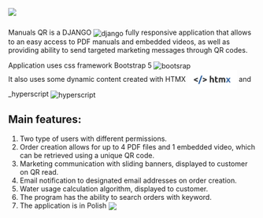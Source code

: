 # <img src="https://github.com/TomPrint/ManualsQR/blob/main/ManualsQR.jpg" width="160" height="auto" align="center"/>


Manuals QR is a DJANGO <img src="https://cdn.worldvectorlogo.com/logos/django.svg" alt="django" width="17" height="17" align="center"/>  fully responsive application that allows to an easy access to PDF manuals and embedded videos, as well as providing ability to send targeted marketing messages through QR codes. 

Application uses css framework Bootstrap 5 <img src="https://upload.wikimedia.org/wikipedia/commons/b/b2/Bootstrap_logo.svg"   alt="bootsrap" width="25" height="auto" align="center"/><br />
<a> It also uses some dynamic content created with HTMX  <img src="https://github.com/Klewiu/CutIt/blob/main/htmx_logo.webp"   alt="htmx" width="100" height="auto" align="center"/>
and _hyperscript <img src="https://camo.githubusercontent.com/b952f7af5fec7f541c8d95291a6df1f55c04914b558f324101ad06d94c35cdc2/68747470733a2f2f68797065727363726970742e6f72672f696d672f6c696768745f6c6f676f2e706e67" alt="hyperscript" width="100" height="auto" align="center"/>  

## Main features:
1. Two type of users with different permissions. 
2. Order creation allows for up to 4 PDF files and 1 embedded video, which can be retrieved using a unique QR code.
3. Marketing communication with sliding banners, displayed to customer on QR read.
4. Email notification to designated email addresses on order creation.
5. Water usage calculation algorithm, displayed to customer.
6. The program has the ability to search orders with keyword. 
7. The application is in Polish <img src="https://upload.wikimedia.org/wikipedia/commons/thumb/e/e9/Flag_of_Poland_%28normative%29.svg/360px-Flag_of_Poland_%28normative%29.svg.png" width="20" height="auto" align="center" />
